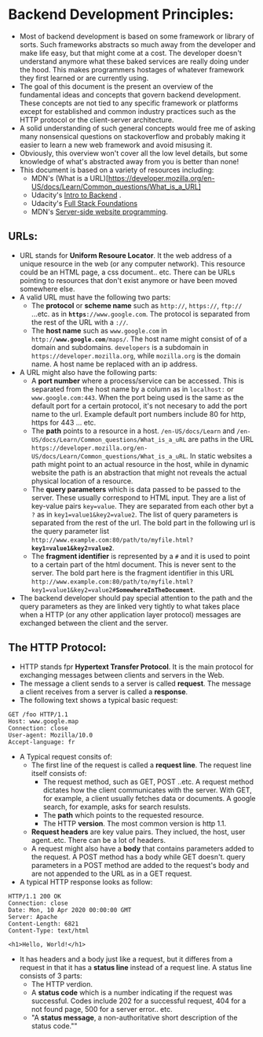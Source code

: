 # Backend Development Principles:
- Most of backend development is based on some framework or library of sorts. Such frameworks abstracts so much away from the developer and make life easy, but that might come at a cost. The developer doesn't understand anymore what these baked services are really doing under the hood. This makes programmers hostages of whatever framework they first learned or are currently using. 
- The goal of this document is the present an overview of the fundamental ideas and concepts that govern backend development. These concepts are not tied to any specific framework or platforms except for established and common industry practices such as the HTTP protocol or the client-server architecture.
- A solid understanding of such general concepts would free me of asking many nonsensical questions on stackoverflow and probably making it easier to learn a new web framework and avoid misusing it.
- Obviously, this overview won't cover all the low level details, but some knowledge of what's abstracted away from you is better than none!
- This document is based on a variety of resources including:
	* MDN's (What is a URL)[https://developer.mozilla.org/en-US/docs/Learn/Common_questions/What_is_a_URL]
	* Udacity's [Intro to Backend](https://classroom.udacity.com/courses/ud171) .
	* Udacity's [Full Stack Foundations](https://classroom.udacity.com/courses/ud088)
	* MDN's [Server-side website programming](https://developer.mozilla.org/en-US/docs/Learn/Server-side).

## URLs:
- URL stands for **Uniform Resoure Locator**. It the web address of a unique resource in the web (or any computer network). This resource could be an HTML page, a css document.. etc. There can be URLs pointing to resources that don't exist anymore or have been moved somewhere else.
- A valid URL must have the following two parts:
	+ The **protocol** or **scheme name** such as `http://`, `https://`, `ftp://` ...etc. as in **`https`**`://www.google.com`. The protocol is separated from the rest of the URL with a `://`.
	+ The **host name** such as `www.google.com` in `http://`**`www.google.com`**`/maps/`. The host name might consist of of a domain and subdomains. `developers` is a subdomain in `https://developer.mozilla.org`, while `mozilla.org` is the domain name. A host name be replaced with an ip address.
- A URL might also have the following parts:
	+ A **port number** where a process/service can be accessed. This is separated from the host name by a column as in `localhost:` or `www.google.com:443`. When the port being used is the same as the default port for a certain protocol, it's not necesary to add the port name to the url. Example default port numbers include 80 for http, https for 443 ... etc. 
	+ The **path** points to a resource in a host. `/en-US/docs/Learn` and `/en-US/docs/Learn/Common_questions/What_is_a_uRL` are paths in the URL `https://developer.mozilla.org/en-US/docs/Learn/Common_questions/What_is_a_uRL`. In static websites a path might point to an actual resource in the host, while in dynamic website the path is an abstraction that might not reveals the actual physical location of a resource.
	+ The **query parameters** which is data passed to be passed to the server. These usually correspond to HTML input. They are a list of key-value pairs `key=value`. They are separated from each other byt a `?` as in `key1=value1&key2=value2`. The list of query parameters is separated from the rest of the url. The bold part in the following url is the query parameter list `http://www.example.com:80/path/to/myfile.html?`**`key1=value1&key2=value2`**.
	+ The **fragment identifier** is represented by a `#` and it is used to point to a certain part of the html document. This is never sent to the server. The bold part here is the fragment identifier in this URL `http://www.example.com:80/path/to/myfile.html?key1=value1&key2=value2#`**`SomewhereInTheDocument`**.
- The backend developer should pay special attention to the path and the query parameters as they are linked very tightly to what takes place when a HTTP (or any other application layer protocol) messages are exchanged between the client and the server. 

## The HTTP Protocol:
- HTTP stands fpr **Hypertext Transfer Protocol**. It is the main protocol for exchanging messages between clients and servers in the Web. 
- The message a client sends to a server is called **request**. The message a client receives from a server is called a **response**.
- The following text shows a typical basic request: 
```
GET /foo HTTP/1.1
Host: www.google.map
Connection: close
User-agent: Mozilla/10.0
Accept-language: fr
```
- A Typical request consits of:
	- The first line of the request is called a **request line**. The request line itself consists of:
		+ The request method, such as GET, POST ..etc. A request method dictates how the client communicates with the server. With GET, for example, a client usually fetches data or documents. A google search, for example, asks for search resulsts. 
		+ The **path** which points to the requested resource.
		+ The HTTP **version**. The most common version is http 1.1.
	- **Request headers** are key value pairs. They inclued, the host, user agent..etc. There can be a lot of headers.
	- A request might also have a **body** that contains parameters added to the request. A POST method has a body while GET doesn't. query parameters in a POST method are added to the request's body and are not appended to the URL as in a GET request.
- A typical HTTP response looks as follow:
```
HTTP/1.1 200 OK 
Connection: close
Date: Mon, 10 Apr 2020 00:00:00 GMT
Server: Apache
Content-Length: 6821
Content-Type: text/html

<h1>Hello, World!</h1>
```
- It has headers and a body just like a request, but it differes from a request in that it has a **status line** instead of a request line. A status line consists of 3 parts:
	+ The HTTP verdion.
	+ A **status code** which is a number indicating if the request was successful. Codes include 202 for a successful request, 404 for a not found page, 500 for a server error.. etc. 
	+ "A **status message**, a non-authoritative short description of the status code.""
